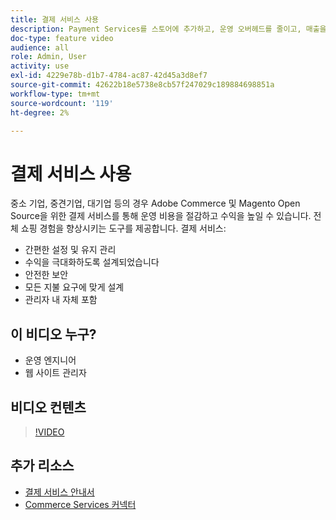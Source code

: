 ```yaml
---
title: 결제 서비스 사용
description: Payment Services를 스토어에 추가하고, 운영 오버헤드를 줄이고, 매출을 늘리고, 전체 구매 경험을 향상시키는 방법을 알아봅니다.
doc-type: feature video
audience: all
role: Admin, User
activity: use
exl-id: 4229e78b-d1b7-4784-ac87-42d45a3d8ef7
source-git-commit: 42622b18e5738e8cb57f247029c189884698851a
workflow-type: tm+mt
source-wordcount: '119'
ht-degree: 2%

---
```


# 결제 서비스 사용

중소 기업, 중견기업, 대기업 등의 경우 Adobe Commerce 및 Magento Open Source을 위한 결제 서비스를 통해 운영 비용을 절감하고 수익을 높일 수 있습니다. 전체 쇼핑 경험을 향상시키는 도구를 제공합니다. 결제 서비스:

- 간편한 설정 및 유지 관리
- 수익을 극대화하도록 설계되었습니다
- 안전한 보안
- 모든 지불 요구에 맞게 설계
- 관리자 내 자체 포함

## 이 비디오 누구?

- 운영 엔지니어
- 웹 사이트 관리자

## 비디오 컨텐츠

>[!VIDEO](https://video.tv.adobe.com/v/343990?quality=12&learn=on)

## 추가 리소스

- [결제 서비스 안내서](https://experienceleague.adobe.com/docs/commerce-merchant-services/payment-services/guide-overview.html)
- [Commerce Services 커넥터](https://experienceleague.adobe.com/docs/commerce-merchant-services/user-guides/integration-services/saas.html)
